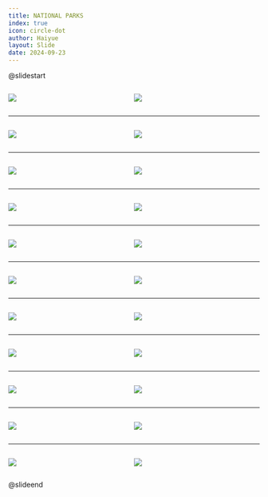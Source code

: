 ```yaml
---
title: NATIONAL PARKS
index: true
icon: circle-dot
author: Haiyue
layout: Slide
date: 2024-09-23
---
```

 
@slidestart

<div style="display:flex">
<div style="flex:1">

![](/reading/english/Level-S/NATIONAL%20PARKS/001.webp)
</div>
<div style="flex:1">

![](/reading/english/Level-S/NATIONAL%20PARKS/002.webp)
</div>
</div>

---

<div style="display:flex">
<div style="flex:1">

![](/reading/english/Level-S/NATIONAL%20PARKS/003.webp)
</div>
<div style="flex:1">

![](/reading/english/Level-S/NATIONAL%20PARKS/004.webp)
</div>
</div>

---

<div style="display:flex">
<div style="flex:1">

![](/reading/english/Level-S/NATIONAL%20PARKS/005.webp)
</div>
<div style="flex:1">

![](/reading/english/Level-S/NATIONAL%20PARKS/006.webp)
</div>
</div>

---

<div style="display:flex">
<div style="flex:1">

![](/reading/english/Level-S/NATIONAL%20PARKS/007.webp)
</div>
<div style="flex:1">

![](/reading/english/Level-S/NATIONAL%20PARKS/008.webp)
</div>
</div>

---

<div style="display:flex">
<div style="flex:1">

![](/reading/english/Level-S/NATIONAL%20PARKS/009.webp)
</div>
<div style="flex:1">

![](/reading/english/Level-S/NATIONAL%20PARKS/010.webp)
</div>
</div>

---

<div style="display:flex">
<div style="flex:1">

![](/reading/english/Level-S/NATIONAL%20PARKS/011.webp)
</div>
<div style="flex:1">

![](/reading/english/Level-S/NATIONAL%20PARKS/012.webp)
</div>
</div>

---

<div style="display:flex">
<div style="flex:1">

![](/reading/english/Level-S/NATIONAL%20PARKS/013.webp)
</div>
<div style="flex:1">

![](/reading/english/Level-S/NATIONAL%20PARKS/014.webp)
</div>
</div>

---

<div style="display:flex">
<div style="flex:1">

![](/reading/english/Level-S/NATIONAL%20PARKS/015.webp)
</div>
<div style="flex:1">

![](/reading/english/Level-S/NATIONAL%20PARKS/016.webp)
</div>
</div>

---

<div style="display:flex">
<div style="flex:1">

![](/reading/english/Level-S/NATIONAL%20PARKS/017.webp)
</div>
<div style="flex:1">

![](/reading/english/Level-S/NATIONAL%20PARKS/018.webp)
</div>
</div>

---

<div style="display:flex">
<div style="flex:1">

![](/reading/english/Level-S/NATIONAL%20PARKS/019.webp)
</div>
<div style="flex:1">

![](/reading/english/Level-S/NATIONAL%20PARKS/020.webp)
</div>
</div>

---

<div style="display:flex">
<div style="flex:1">

![](/reading/english/Level-S/NATIONAL%20PARKS/021.webp)
</div>
<div style="flex:1">

![](/reading/english/Level-S/NATIONAL%20PARKS/022.webp)
</div>
</div>

@slideend